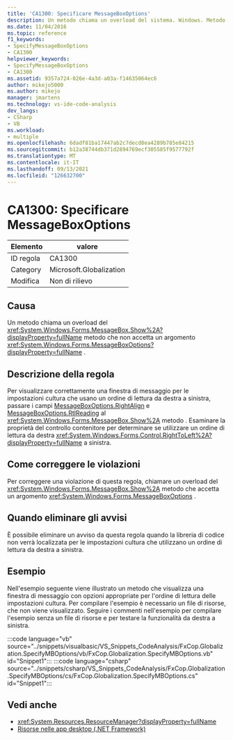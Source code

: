```yaml
---
title: 'CA1300: Specificare MessageBoxOptions'
description: Un metodo chiama un overload del sistema. Windows. Metodo Forms.MessageBox.Show che non accetta un argomento MessageBoxOptions.
ms.date: 11/04/2016
ms.topic: reference
f1_keywords:
- SpecifyMessageBoxOptions
- CA1300
helpviewer_keywords:
- SpecifyMessageBoxOptions
- CA1300
ms.assetid: 9357a724-026e-4a3d-a03a-f14635064ec6
author: mikejo5000
ms.author: mikejo
manager: jmartens
ms.technology: vs-ide-code-analysis
dev_langs:
- CSharp
- VB
ms.workload:
- multiple
ms.openlocfilehash: 6dadf81ba17447ab2c7decd8ea4289b785e84215
ms.sourcegitcommit: b12a38744db371d2894769ecf305585f9577792f
ms.translationtype: MT
ms.contentlocale: it-IT
ms.lasthandoff: 09/13/2021
ms.locfileid: "126632700"
---
```

# <a name="ca1300-specify-messageboxoptions"></a>CA1300: Specificare MessageBoxOptions

|Elemento|valore|
|-|-|
|ID regola|CA1300|
|Category|Microsoft.Globalization|
|Modifica|Non di rilievo|

## <a name="cause"></a>Causa

Un metodo chiama un overload del <xref:System.Windows.Forms.MessageBox.Show%2A?displayProperty=fullName> metodo che non accetta un argomento <xref:System.Windows.Forms.MessageBoxOptions?displayProperty=fullName> .

## <a name="rule-description"></a>Descrizione della regola

Per visualizzare correttamente una finestra di messaggio per le impostazioni cultura che usano un ordine di lettura da destra a sinistra, passare i campi [MessageBoxOptions.RightAlign](<xref:System.Windows.Forms.MessageBoxOptions.RightAlign>) e [MessageBoxOptions.RtlReading](<xref:System.Windows.Forms.MessageBoxOptions.RtlReading>) al <xref:System.Windows.Forms.MessageBox.Show%2A> metodo . Esaminare la proprietà del controllo contenitore per determinare se utilizzare un ordine di lettura da destra <xref:System.Windows.Forms.Control.RightToLeft%2A?displayProperty=fullName> a sinistra.

## <a name="how-to-fix-violations"></a>Come correggere le violazioni

Per correggere una violazione di questa regola, chiamare un overload del <xref:System.Windows.Forms.MessageBox.Show%2A> metodo che accetta un argomento <xref:System.Windows.Forms.MessageBoxOptions> .

## <a name="when-to-suppress-warnings"></a>Quando eliminare gli avvisi

È possibile eliminare un avviso da questa regola quando la libreria di codice non verrà localizzata per le impostazioni cultura che utilizzano un ordine di lettura da destra a sinistra.

## <a name="example"></a>Esempio

Nell'esempio seguente viene illustrato un metodo che visualizza una finestra di messaggio con opzioni appropriate per l'ordine di lettura delle impostazioni cultura. Per compilare l'esempio è necessario un file di risorse, che non viene visualizzato. Seguire i commenti nell'esempio per compilare l'esempio senza un file di risorse e per testare la funzionalità da destra a sinistra.

:::code language="vb" source="../snippets/visualbasic/VS_Snippets_CodeAnalysis/FxCop.Globalization.SpecifyMBOptions/vb/FxCop.Globalization.SpecifyMBOptions.vb" id="Snippet1":::
:::code language="csharp" source="../snippets/csharp/VS_Snippets_CodeAnalysis/FxCop.Globalization.SpecifyMBOptions/cs/FxCop.Globalization.SpecifyMBOptions.cs" id="Snippet1":::

## <a name="see-also"></a>Vedi anche

- <xref:System.Resources.ResourceManager?displayProperty=fullName>
- [Risorse nelle app desktop (.NET Framework)](/dotnet/framework/resources/index)
